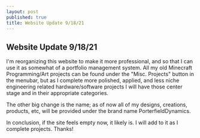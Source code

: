 ```yaml
---
layout: post
published: true
title: Website Update 9/18/21
---
```

## Website Update 9/18/21

I'm reorganizing this website to make it more professional, and so that I can use it as somewhat of a portfolio management system. All my old Minecraft Programming/Art projects can be found under the "Misc. Projects" button in the menubar, but as I complete more polished, applied, and less niche engineering related hardware/software projects I will have those center stage and in their appropriate categories.

The other big change is the name; as of now all of my designs, creations, products, etc, will be provided under the brand name PorterfieldDynamics.

In conclusion, if the site feels empty now, it likely is. I will add to it as I complete projects. Thanks!
